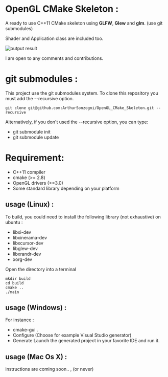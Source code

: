 OpenGL CMake Skeleton :
=======================

A ready to use C++11 CMake skeleton using **GLFW**, **Glew** and **glm**. (use git submodules)

Shader and Application class are included too.

![output result](output.gif)


I am open to any comments and contributions.


git submodules :
================

This project use the git submodules system.
To clone this repository you must add the --recursive option.
```
git clone git@github.com:ArthurSonzogni/OpenGL_CMake_Skeleton.git --recursive
```
Alternatively, if you don't used the --recursive option, you can type:
* git submodule init
* git submodule update


Requirement:
============
* C++11 compiler
* cmake (>= 2.8)
* OpenGL drivers (>=3.0)
* Some standard library depending on your platform

usage (Linux) : 
---------------
To build, you could need to install the following library (not exhaustive) on ubuntu :
* libxi-dev
* libxinerama-dev
* libxcursor-dev
* libglew-dev
* libxrandr-dev
* xorg-dev

Open the directory into a terminal
```
mkdir build
cd build
cmake ..
./main
```

usage (Windows) :
-----------------
For instance :
* cmake-gui .
* Configure (Choose for example Visual Studio generator)
* Generate
Launch the generated project in your favorite IDE and run it.


usage (Mac Os X) :
------------------
instructions are coming soon.. ,  (or never) 
